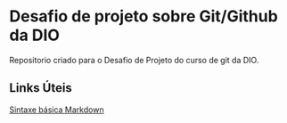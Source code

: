 # Desafio de projeto sobre Git/Github da DIO
Repositorio criado para o Desafio de Projeto do curso de git da DIO.

## Links Úteis
[Sintaxe básica Markdown](https://www.markdownguide.org/basic-syntax/)
